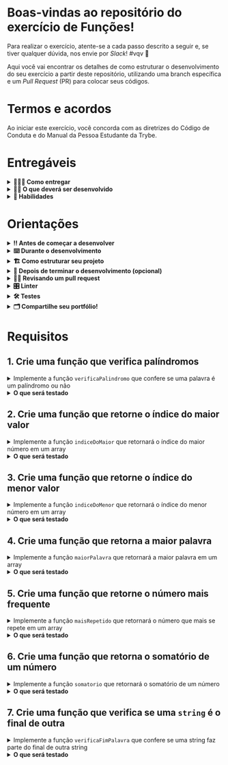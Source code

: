 # Boas-vindas ao repositório do exercício de Funções!

Para realizar o exercício, atente-se a cada passo descrito a seguir e, se tiver qualquer dúvida, nos envie por _Slack_! #vqv 🚀

Aqui você vai encontrar os detalhes de como estruturar o desenvolvimento do seu exercício a partir deste repositório, utilizando uma branch específica e um _Pull Request_ (PR) para colocar seus códigos.

# Termos e acordos

Ao iniciar este exercício, você concorda com as diretrizes do Código de Conduta e do Manual da Pessoa Estudante da Trybe.

# Entregáveis

<details>
  <summary><strong>🤷🏽‍♀️ Como entregar</strong></summary><br />

Para entregar o seu exercício você deverá criar um _Pull Request_ neste repositório.

Lembre-se que você pode consultar nosso conteúdo sobre [Git & GitHub](https://app.betrybe.com/learn/course/5e938f69-6e32-43b3-9685-c936530fd326/module/fc998c60-386e-46bc-83ca-4269beb17e17/section/fe827a71-3222-4b4d-a66f-ed98e09961af/day/1a530297-e176-4c79-8ed9-291ae2950540/lesson/2b2edce7-9c49-4907-92a2-aa571f823b79) e nosso [Blog - Git & GitHub](https://blog.betrybe.com/tecnologia/git-e-github/) sempre que precisar!

</details>

<details>
  <summary><strong>👨‍💻 O que deverá ser desenvolvido</strong></summary><br />

Vamos fazer um exercício que vai deixar nítido como funções com responsabilidades bem definidas deixam o código mais bem escrito. Para isso, vamos criar uma série de funções com respostas já definidas e exercitar nossa lógica de programação.

</details>

<details>
  <summary><strong>📝 Habilidades</strong></summary><br />

Neste exercício, verificamos se você é capaz de:

- Criar funções em JavaScript;

- Criar loops para percorrer e manipular arrays;

- Utilizar estruturas condicionais;

- Utilizar lógica de programação para estruturar e resolver problemas.

</details>

# Orientações

<details>
  <summary><strong>‼️ Antes de começar a desenvolver</strong></summary><br />

1. Clone o repositório

- Use o comando: `git clone git@github.com:tryber/sd-030-a-exercise-functions`.
- Entre na pasta do repositório que você acabou de clonar:
  - `cd sd-030-a-exercise-functions`

2. Instale as dependências

- `npm install`.

3. Crie uma branch a partir da branch `main`

- Verifique que você está na branch `main`
  - Exemplo: `git branch`
- Se não estiver, mude para a branch `main`
  - Exemplo: `git checkout main`
- Agora crie uma branch à qual você vai submeter os `commits` do seu exercício
  - Você deve criar uma branch no seguinte formato: `nome-de-usuario-nome-do-exercicio`
  - Exemplo: `git checkout -b joaozinho-exercise-functions`

4. Adicione as mudanças ao _stage_ do Git e faça um `commit`

- Verifique que as mudanças ainda não estão no _stage_
  - Exemplo: `git status` (deve aparecer listada a pasta _joaozinho_ em vermelho)
- Adicione o novo arquivo ao _stage_ do Git
  - Exemplo:
    - `git add .` (adicionando todas as mudanças - _que estavam em vermelho_ - ao stage do Git)
    - `git status` (deve aparecer listado o arquivo _joaozinho/README.md_ em verde)
- Faça o `commit` inicial
  - Exemplo:
    - `git commit -m 'iniciando o exercício x'` (fazendo o primeiro commit)
    - `git status` (deve aparecer uma mensagem tipo _nothing to commit_ )

5. Adicione a sua branch com o novo `commit` ao repositório remoto

- Usando o exemplo anterior: `git push -u origin joaozinho-exercise-functions`

6. Crie um novo `Pull Request` _(PR)_

- Vá até a página de _Pull Requests_ do [repositório no GitHub](https://github.com/tryber/sd-030-a-exercise-functions/pulls)
- Clique no botão verde _"New pull request"_
- Clique na caixa de seleção _"Compare"_ e escolha a sua branch **com atenção**
- Coloque um título para a sua _Pull Request_
  - Exemplo: _"Cria tela de busca"_
- Clique no botão verde _"Create pull request"_
- Adicione uma descrição para o _Pull Request_ e clique no botão verde _"Create pull request"_
- **Não se preocupe em preencher mais nada por enquanto!**
- Volte até a [página de _Pull Requests_ do repositório](https://github.com/tryber/sd-030-a-exercise-functions/pulls) e confira que o seu _Pull Request_ está criado

</details>

<details>
  <summary><strong>⌨️ Durante o desenvolvimento</strong></summary><br />

- Faça `commits` das alterações que você fizer no código regularmente

- Lembre-se de sempre após um (ou alguns) `commits` atualizar o repositório remoto

- Os comandos que você utilizará com mais frequência são:
  1. `git status` _(para verificar o que está em vermelho - fora do stage - e o que está em verde - no stage)_
  2. `git add` _(para adicionar arquivos ao stage do Git)_
  3. `git commit` _(para criar um commit com os arquivos que estão no stage do Git)_
  4. `git push -u origin nome-da-branch` _(para enviar o commit para o repositório remoto na primeira vez que fizer o `push` de uma nova branch)_
  5. `git push` _(para enviar o commit para o repositório remoto após o passo anterior)_

</details>

<details>
  <summary>
<strong>🏗 Como estruturar seu projeto</strong>
  </summary> <br />

O seu Pull Request deverá conter o arquivo `src/functions.js` com suas funções implementadas.

- Crie as funções no arquivo `functions.js` que está no diretório `src`, usando os mesmos nomes especificados nos comentários. Você pode criar outras funções de auxílio, entretanto, **você deve criar e utilizar as funções com os nomes que estão nos comentários, pois estas que serão avaliadas.**

**De olho na dica 👀:**

- Para verificar se a sua função foi criada corretamente você pode instalar a extensão `code runner` no _VSCode_;

- Utilize `console.log()` para testar as funções localmente, mas remova antes de fazer o `push` 😉.

</details>

<details>
  <summary><strong>🤝 Depois de terminar o desenvolvimento (opcional)</strong></summary><br />

Para sinalizar que o seu exercício está pronto para o _"Code Review"_, faça o seguinte:

- Vá até a página **DO SEU** _Pull Request_, adicione a label de _"code-review"_ e marque seus colegas:

  - No menu à direita, clique no _link_ **"Labels"** e escolha a _label_ **code-review**;

  - No menu à direita, clique no _link_ **"Assignees"** e escolha **o seu usuário**;

  - No menu à direita, clique no _link_ **"Reviewers"** e digite `students`, selecione o time `tryber/students-sd-0x`.

Caso tenha alguma dúvida, [aqui tem um video explicativo](https://vimeo.com/362189205).

</details>

<details>
  <summary><strong>🕵🏿 Revisando um pull request</strong></summary><br />

Use o conteúdo sobre [Code Review](https://app.betrybe.com/course/real-life-engineer/code-review) para te ajudar a revisar os _Pull Requests_.

</details>

<details>
  <summary><strong>🎛 Linter</strong></summary><br />

Para garantir a qualidade do código, vamos utilizar neste exercício os linters `ESLint` e `StyleLint`.
Assim o código estará alinhado com as boas práticas de desenvolvimento, sendo mais legível
e de fácil manutenção! Para rodá-los localmente, execute os comandos abaixo:

```bash
  npm run lint
  npm run lint:styles
```

Em caso de dúvidas, confira o material do course sobre [ESLint e Stylelint](https://app.betrybe.com/course/real-life-engineer/eslint).

:warning: **NESTE EXERCÍCIO O ESLINT NÃO SERÁ AVALIADO. VOCÊ PODE RODAR O TESTE LOCALMENTE E FAZER AS CORREÇÕES SE DESEJAR!** :warning:

</details>

<details>
  <summary><strong>🛠 Testes</strong></summary><br />

⚠️**AVISO**: Muito cuidado com os nomes especificados nos requisitos! O conteúdo deve ser **exatamente igual** ao texto descrito no requisito.

Para verificar a solução proposta, você pode efetuar todos os testes localmente, basta executar:

```bash
npm test
```

**_ou_**

Para executar um arquivo de teste específico, utilize `npm test nomeDoArquivoDeTeste`:

```bash
npm test verificaPalindromo
```

⚠️ Atenção: **O avaliador automático não necessariamente avalia seu exercício na ordem em que os requisitos aparecem no readme. Isso acontece para deixar o processo de avaliação mais rápido. Então, não se assuste se isso acontecer, ok?**

</details>

<details>
  <summary><strong>🗂 Compartilhe seu portfólio!</strong></summary><br />

Você sabia que o LinkedIn é a principal rede social profissional e compartilhar o seu aprendizado lá é muito importante para quem deseja construir uma carreira de sucesso? Compartilhe esse exercício no seu LinkedIn, marque o perfil da Trybe (@trybe) e mostre para a sua rede toda a sua evolução.

</details>

# Requisitos

## 1. Crie uma função que verifica palíndromos

<details>
  <summary>Implemente a função <code>verificaPalindromo</code> que confere se uma palavra é um palíndromo ou não</summary>

- A função `verificaPalindromo` recebe como parâmetro uma `string` e deve retornar `true` se essa `string` for um palídromo, e `false` se não for.
- [Veja aqui](https://pt.wikipedia.org/wiki/Pal%C3%ADndromo) a definição de palíndromo.

> **De olho na dica 👀:** Os métodos `split`, `join` e `reverse` podem ser muito úteis para esse requisito.

</details>

<details>
  <summary><strong>O que será testado</strong></summary>

- A função `verificaPalindromo` deve retornar `true` quando receber a string `'arara'`;

- A função `verificaPalindromo` deve retornar `false` quando receber a string `'desenvolvimento'`.

</details>

## 2. Crie uma função que retorne o índice do maior valor

<details>
  <summary>Implemente a função <code>indiceDoMaior</code> que retornará o índice do maior número em um array</summary>

- A função `indiceDoMaior` recebe como parâmetro um `array` de inteiros, não repetidos, e deve retornar o índice do array, em formato de número, onde se encontra o maior valor desse `array`.

> **De olho na dica 👀:** Os métodos `Number` ou `parseInt` podem te ajudar para converter tipos no JavaScript.

</details>

<details>
  <summary><strong>O que será testado</strong></summary>

- A função `indiceDoMaior` deve retornar `4` quando receber o array `[2, 3, 6, 7, 10, 1]`;

- A função `indiceDoMaior` deve retornar `0` quando receber o array `[9, 1, 3, 5, 7]`.

</details>

## 3. Crie uma função que retorne o índice do menor valor

<details>
  <summary>Implemente a função <code>indiceDoMenor</code> que retornará o índice do menor número em um array</summary>

- A função `indiceDoMenor` recebe como parâmetro um `array` de inteiros, não repetidos, e deve retornar o índice do array, em formato de número, onde se encontra o menor valor desse `array`.

> **De olho na dica 👀:** Os métodos `Number` ou `parseInt` podem te ajudar para converter tipos no JavaScript.

</details>

<details>
  <summary><strong>O que será testado</strong></summary>

- A função `indiceDoMenor` deve retornar `5` quando receber o array `[2, 3, 6, 7, 10, 1]`;

- A função `indiceDoMenor` deve retornar `6` quando receber o array `[2, 4, 6, 7, 10, 0, -3]`.

</details>

## 4. Crie uma função que retorna a maior palavra

<details>
  <summary>Implemente a função <code>maiorPalavra</code> que retornará a maior palavra em um array</summary>

- A função `maiorPalavra` recebe como parâmetro um `array` de `strings`, não repetidas, e deve retornar a palavra com a maior quantidade de caracteres.

</details>

<details>
  <summary><strong>O que será testado</strong></summary>

- A função `maiorPalavra` deve retornar `Fernanda` quando receber o array `['José', 'Lucas', 'Nádia', 'Fernanda', 'Cairo', 'Joana']`;

- A função `maiorPalavra` deve retornar `JavaScript` quando receber o array `['JavaScript', 'HTML', 'CSS', 'GitHub', 'Unix']`;

</details>

## 5. Crie uma função que retorne o número mais frequente

<details>
  <summary>Implemente a função <code>maisRepetido</code> que retornará o número que mais se repete em um array</summary>

- A função `maisRepetido` recebe como parâmetro um `array` de inteiros e deve retornar o número que mais se repete nesse array.

> **De olho nas dicas 👀:**

- Os métodos `Number` ou `parseInt` podem te ajudar para converter tipos no JavaScript;

- Dividir uma função grande em funções menores é uma boa forma de reduzir a complexidade e tornar seu código mais legível.

</details>

<details>
  <summary><strong>O que será testado</strong></summary>

- A função `maisRepetido` deve retornar `2` quando receber o array `[2, 3, 2, 5, 8, 2, 3]`;

- A função `maisRepetido` deve retornar `3` quando receber o array `[2, 3, -2, 3, -2, 2, 3]`;

</details>

## 6. Crie uma função que retorna o somatório de um número

<details>
  <summary>Implemente a função <code>somatorio</code> que retornará o somatório de um número</summary>

- A função `somatorio` recebe como parâmetro um número natural (número inteiro não negativo) `N` e retorna o somatório de todos os números de 1 até `N`.
- [Veja aqui](https://pt.wikipedia.org/wiki/Somat%C3%B3rio#:~:text=Em%20matem%C3%A1tica%2C%20somat%C3%B3rio%20ou%20somat%C3%B3ria,%C3%A9%20sua%20soma%20ou%20total.) a definição de somatório.

</details>

<details>
  <summary><strong>O que será testado</strong></summary>

- A função `somatorio` deve retornar `15` quando receber o número `5`;

- A função `somatorio` deve retornar `1` quando receber o número `1`;

- A função `somatorio` deve retornar `"ERRO"` quando receber um número negativo;

</details>

## 7. Crie uma função que verifica se uma `string` é o final de outra

<details>
  <summary>Implemente a função <code>verificaFimPalavra</code> que confere se uma string faz parte do final de outra string</summary>

- A função `verificaFimPalavra` recebe dois parâmetros do tipo `string`, podem ser chamados de `palavra1` e `palavra2`. Se `palavra2` fizer parte do final de `palavra1` a função retorna `true`, caso contrário retorna `false`.

</details>

<details>
  <summary><strong>O que será testado</strong></summary>

- A função `verificaFimPalavra` deve retornar `true` quando receber as strings `'trybe` e `'be'`, nessa ordem;

- A função `verificaFimPalavra` deve retornar `false` quando receber as strings `'joaofernando'` e `'fernan'`, nessa ordem;

</details>
